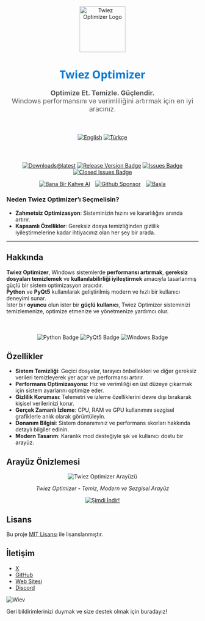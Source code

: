 <div align="center">
  <img src="https://github.com/user-attachments/assets/4a957968-5b7f-445b-84f2-ce4767a5ffe0" alt="Twiez Optimizer Logo" width="120">
</div>

<h1 align="center" style="font-family: 'Segoe UI', sans-serif; font-weight: 600; color: #0078D4;">Twiez Optimizer</h1>

<p align="center" style="font-size: 1.1rem; color: #555;">
  <strong>Optimize Et. Temizle. Güçlendir.</strong><br>
  Windows performansını ve verimliliğini artırmak için en iyi aracınız.
</p>
<br>
<div align="center" style="margin: 20px 0;">
  <a href="README.md"><img src="https://img.shields.io/badge/Language-English-blue?style=for-the-badge" alt="English"></a>
  <a href="README.tr.md"><img src="https://img.shields.io/badge/Dil-Türkçe-red?style=for-the-badge" alt="Türkçe"></a>
</div>
<br>
<div align="center" style="margin: 20px 0;">
  
  [![Downloads@latest](https://img.shields.io/github/downloads/twiez/twiez-optimizer/total?style=for-the-badge)](https://github.com/twiez/twiez-optimizer/releases/latest/download/TwiezOptimizer.zip)
  [![Release Version Badge](https://img.shields.io/github/v/release/twiez/twiez-optimizer?style=for-the-badge)](https://github.com/twiez/twiez-optimizer/releases)
  [![Issues Badge](https://img.shields.io/github/issues/twiez/twiez-optimizer?style=for-the-badge)](https://github.com/twiez/twiez-optimizer/issues)
  [![Closed Issues Badge](https://img.shields.io/github/issues-closed/twiez/twiez-optimizer?color=%238256d0&style=for-the-badge)](https://github.com/twiez/twiez-optimizer/issues?q=is%3Aissue+is%3Aclosed)<br>

  <a href="https://www.buymeacoffee.com/twiez"><img src="https://img.shields.io/badge/Bana_Bir_Kahve_Al-FFDD00?style=for-the-badge&logo=buy-me-a-coffee&logoColor=black" alt="Bana Bir Kahve Al" style="margin-right: 10px;"></a>
  <a href="https://github.com/sponsors/twiez"><img src="https://img.shields.io/badge/Sponsor_Ol-30363D?style=for-the-badge&logo=GitHub-Sponsors&logoColor=#white" alt="Github Sponsor" style="margin-right: 10px;"></a>
  <a href="https://github.com/twiez/twiez-optimizer/wiki/Installation"><img src="https://img.shields.io/badge/Başla-Twiez%20Optimizer-blue?style=for-the-badge" alt="Başla"></a>
</div>

### Neden Twiez Optimizer’ı Seçmelisin?
- **Zahmetsiz Optimizasyon**: Sisteminizin hızını ve kararlılığını anında artırır.
- **Kapsamlı Özellikler**: Gereksiz dosya temizliğinden gizlilik iyileştirmelerine kadar ihtiyacınız olan her şey bir arada.

---

## Hakkında

**Twiez Optimizer**, Windows sistemlerde **performansı artırmak**, **gereksiz dosyaları temizlemek** ve **kullanılabilirliği iyileştirmek** amacıyla tasarlanmış güçlü bir sistem optimizasyon aracıdır.  
**Python** ve **PyQt5** kullanılarak geliştirilmiş modern ve hızlı bir kullanıcı deneyimi sunar.  
İster bir **oyuncu** olun ister bir **güçlü kullanıcı**, Twiez Optimizer sisteminizi temizlemenize, optimize etmenize ve yönetmenize yardımcı olur.

<br>
<div align="center" style="margin: 20px 0;">
  <img src="https://img.shields.io/badge/Python-3776AB?style=for-the-badge&logo=python&logoColor=white" alt="Python Badge" />
  <img src="https://img.shields.io/badge/PyQt5-41CD52?style=for-the-badge&logo=qt&logoColor=white" alt="PyQt5 Badge" />
  <img src="https://img.shields.io/badge/Windows-0078D4?style=for-the-badge&logo=windows&logoColor=white" alt="Windows Badge" />
</div>

## Özellikler
- **Sistem Temizliği**: Geçici dosyalar, tarayıcı önbellekleri ve diğer gereksiz verileri temizleyerek yer açar ve performansı artırır.
- **Performans Optimizasyonu**: Hız ve verimliliği en üst düzeye çıkarmak için sistem ayarlarını optimize eder.
- **Gizlilik Koruması**: Telemetri ve izleme özelliklerini devre dışı bırakarak kişisel verilerinizi korur.
- **Gerçek Zamanlı İzleme**: CPU, RAM ve GPU kullanımını sezgisel grafiklerle anlık olarak görüntüleyin.
- **Donanım Bilgisi**: Sistem donanımınız ve performans skorları hakkında detaylı bilgiler edinin.
- **Modern Tasarım**: Karanlık mod desteğiyle şık ve kullanıcı dostu bir arayüz.

## Arayüz Önizlemesi

<div align="center">
  <picture>
    <source media="(prefers-color-scheme: dark)" srcset="https://github.com/user-attachments/assets/4c8b5544-dccb-4a5e-93f5-86d988cce8ae" />
    <source media="(prefers-color-scheme: light)" srcset="https://github.com/user-attachments/assets/4c8b5544-dccb-4a5e-93f5-86d988cce8ae" />
    <img alt="Twiez Optimizer Arayüzü" src="https://github.com/user-attachments/assets/4c8b5544-dccb-4a5e-93f5-86d988cce8ae" />
  </picture>
  <p><em>Twiez Optimizer - Temiz, Modern ve Sezgisel Arayüz</em></p>
</div>

<p align="center">
  <a href="https://github.com/twiez/twiez-optimizer/releases/download/v1.1.0/TwiezOptimizer.exe">
    <img src="https://img.shields.io/badge/Şimdi-İndir-green?style=for-the-badge" alt="Şimdi İndir!">
  </a>
</p>

## Lisans

Bu proje [MIT Lisansı](https://github.com/twiez/twiez-optimizer/blob/main/LICENSE) ile lisanslanmıştır.

## İletişim

- [X](https://twitter.com/twiez)
- [GitHub](https://github.com/twiezbtw)
- [Web Sitesi](https://twiez.netlify.app/)
- [Discord](https://discord.com/users/886190759479480330)

![Wiev](https://count.getloli.com/get/@twiez.twiez-optimizer?theme=rule34)

Geri bildirimlerinizi duymak ve size destek olmak için buradayız!
